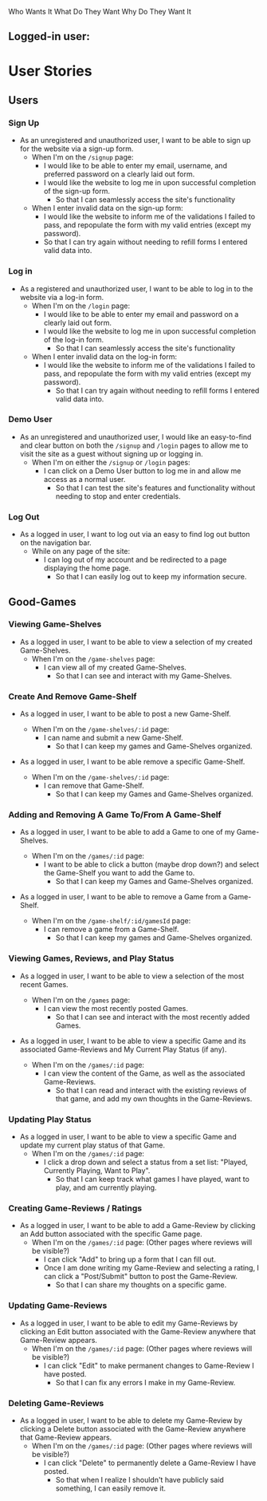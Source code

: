 Who Wants It
What Do They Want
Why Do They Want It




Logged-in user:
--------------------------------------------------------
# User Stories

## Users

### Sign Up

* As an unregistered and unauthorized user, I want to be able to sign up for the website via a sign-up form.
  * When I'm on the `/signup` page:
    * I would like to be able to enter my email, username, and preferred password on a clearly laid out form.
    * I would like the website to log me in upon successful completion of the sign-up form.
      * So that I can seamlessly access the site's functionality
  * When I enter invalid data on the sign-up form:
    * I would like the website to inform me of the validations I failed to pass, and repopulate the form with my valid entries (except my password).
    * So that I can try again without needing to refill forms I entered valid data into.

### Log in

* As a registered and unauthorized user, I want to be able to log in to the website via a log-in form.
  * When I'm on the `/login` page:
    * I would like to be able to enter my email and password on a clearly laid out form.
    * I would like the website to log me in upon successful completion of the log-in form.
      * So that I can seamlessly access the site's functionality
  * When I enter invalid data on the log-in form:
    * I would like the website to inform me of the validations I failed to pass, and repopulate the form with my valid entries (except my password).
      * So that I can try again without needing to refill forms I entered valid data into.

### Demo User

* As an unregistered and unauthorized user, I would like an easy-to-find and clear button on both the `/signup` and `/login` pages to allow me to visit the site as a guest without signing up or logging in.
  * When I'm on either the `/signup` or `/login` pages:
    * I can click on a Demo User button to log me in and allow me access as a normal user.
      * So that I can test the site's features and functionality without needing to stop and enter credentials.

### Log Out

* As a logged in user, I want to log out via an easy to find log out button on the navigation bar.
  * While on any page of the site:
    * I can log out of my account and be redirected to a page displaying the home page.
      * So that I can easily log out to keep my information secure.

## Good-Games

### Viewing Game-Shelves

* As a logged in user, I want to be able to view a selection of my created Game-Shelves.
  * When I'm on the `/game-shelves` page:
    * I can view all of my created Game-Shelves.
      * So that I can see and interact with my Game-Shelves.

### Create And Remove Game-Shelf

* As a logged in user, I want to be able to post a new Game-Shelf.
  * When I'm on the `/game-shelves/:id` page:
    * I can name and submit a new Game-Shelf.
      * So that I can keep my games and Game-Shelves organized.

* As a logged in user, I want to be able remove a specific Game-Shelf.
  * When I'm on the `/game-shelves/:id` page:
    * I can remove that Game-Shelf.
      * So that I can keep my Games and Game-Shelves organized.


### Adding and Removing A Game To/From A Game-Shelf

* As a logged in user, I want to be able to add a Game to one of my Game-Shelves.
  * When I'm on the `/games/:id` page:
    * I want to be able to click a button (maybe drop down?) and select the Game-Shelf you want to add the Game to.
      * So that I can keep my Games and Game-Shelves organized.

* As a logged in user, I want to be able to remove a Game from a Game-Shelf.
  * When I'm on the `/game-shelf/:id/gamesId` page:
    * I can remove a game from a Game-Shelf.
      * So that I can keep my games and Game-Shelves organized.

### Viewing Games, Reviews, and Play Status

* As a logged in user, I want to be able to view a selection of the most recent Games.
  * When I'm on the `/games` page:
    * I can view the most recently posted Games.
      * So that I can see and interact with the most recently added Games.

* As a logged in user, I want to be able to view a specific Game and its associated Game-Reviews and My Current Play Status (if any).
  * When I'm on the `/games/:id` page:
    * I can view the content of the Game, as well as the associated Game-Reviews.
      * So that I can read and interact with the existing reviews of that game, and add my own thoughts in the Game-Reviews.


### Updating Play Status

* As a logged in user, I want to be able to view a specific Game and update my current play status of that Game.
  * When I'm on the `/games/:id` page:
    * I click a drop down and select a status from a set list: "Played, Currently Playing, Want to Play".
      * So that I can keep track what games I have played, want to play, and am currently playing.

### Creating Game-Reviews / Ratings

* As a logged in user, I want to be able to add a Game-Review by clicking an Add button associated with the specific Game page.
  * When I'm on the `/games/:id` page: (Other pages where reviews will be visible?)
    * I can click "Add" to bring up a form that I can fill out.
    * Once I am done writing my Game-Review and selecting a rating, I can click a "Post/Submit" button to post the Game-Review.
      * So that I can share my thoughts on a specific game.


### Updating Game-Reviews

* As a logged in user, I want to be able to edit my Game-Reviews by clicking an Edit button associated with the Game-Review anywhere that Game-Review appears.
  * When I'm on the `/games/:id` page: (Other pages where reviews will be visible?)
    * I can click "Edit" to make permanent changes to Game-Review I have posted.
      * So that I can fix any errors I make in my Game-Review.

### Deleting Game-Reviews

* As a logged in user, I want to be able to delete my Game-Review by clicking a Delete button associated with the Game-Review anywhere that Game-Review appears.
  * When I'm on the `/games/:id` page: (Other pages where reviews will be visible?)
    * I can click "Delete" to permanently delete a Game-Review I have posted.
      * So that when I realize I shouldn't have publicly said something, I can easily remove it.



